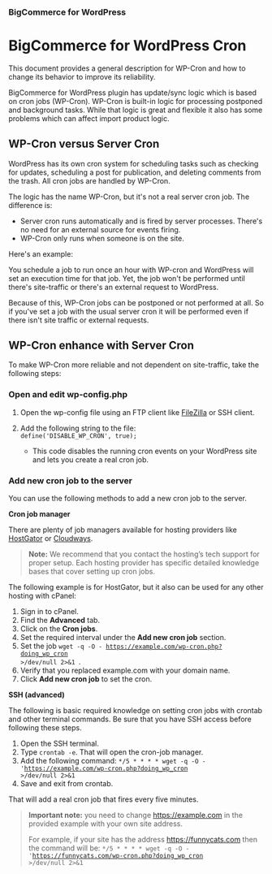 <div><h3 class="sub-docs-type" id="bigcommerce-for-wordpress">BigCommerce for WordPress</h3></div>

# BigCommerce for WordPress Cron

This document provides a general description for WP-Cron and how to change its behavior to improve its reliability.

BigCommerce for WordPress plugin has update/sync logic which is based on cron jobs (WP-Cron). WP-Cron is built-in logic for processing postponed and background tasks. While that logic is great and flexible it also has some problems which can affect import product logic.

## WP-Cron versus Server Cron
WordPress has its own cron system for scheduling tasks such as checking for updates, scheduling a post for publication, and deleting comments from the trash. All cron jobs are handled by WP-Cron.

The logic has the name WP-Cron, but it's not a real server cron job. The difference is:
- Server cron runs automatically and is fired by server processes. There's no need for an external source for events firing.
- WP-Cron only runs when someone is on the site.

<p>Here's an example:</p>

You schedule a job to run once an hour with WP-cron and WordPress will set an execution time for that job. Yet, the job won't be performed until there's site-traffic or there's an external request to WordPress. 

Because of this, WP-Cron jobs can be postponed or not performed at all. So if you've set a job with the usual server cron it will be performed even if there isn't site traffic or external requests.

## WP-Cron enhance with Server Cron
To make WP-Cron more reliable and not dependent on site-traffic, take the following steps:

### Open and edit wp-config.php
1. Open the wp-config file using an FTP client like [FileZilla](https://filezilla-project.org/) or SSH client.
2. Add the following string to the file:<br><code>define('DISABLE_WP_CRON', true);</code>

    -   This code disables the running cron events on your WordPress site and lets you create a real cron job.


### Add new cron job to the server
You can use the following methods to add a new cron job to the server.

**Cron job manager**

There are plenty of job managers available for hosting providers like [HostGator](https://www.hostgator.com/) or [Cloudways](https://www.cloudways.com/).

>**Note:** We recommend that you contact the hosting’s tech support for proper setup. Each hosting provider has specific detailed knowledge bases that cover setting up cron jobs.

The following example is for HostGator, but it also can be used for any other hosting with cPanel: 
1. Sign in to cPanel.
2. Find the **Advanced** tab.
3. Click on the **Cron jobs**.
4. Set the required interval under the **Add new cron job** section.
5. Set the job <code>wget -q -O - https://example.com/wp-cron.php?doing_wp_cron >/dev/null 2>&1 </code>.
6. Verify that you replaced example.com with your domain name.
7. Click **Add new cron job** to set the cron.

**SSH (advanced)**

The following is basic required knowledge on setting cron jobs with crontab and other terminal commands. Be sure that you have SSH access before following these steps.
1. Open the SSH terminal.
2. Type `crontab -e`. That will open the cron-job manager.
3. Add the following command: <code>*/5 * * * * wget -q -O - 'https://example.com/wp-cron.php?doing_wp_cron >/dev/null 2>&1</code>
4. Save and exit from crontab.

That will add a real cron job that fires every five minutes.

> **Important note:** you need to change https://example.com in the provided example with your own site address. 
> 
>For example, if your site has the address https://funnycats.com then the command will be:
><code>*/5 * * * * wget -q -O - 'https://funnycats.com/wp-cron.php?doing_wp_cron >/dev/null 2>&1</code>

